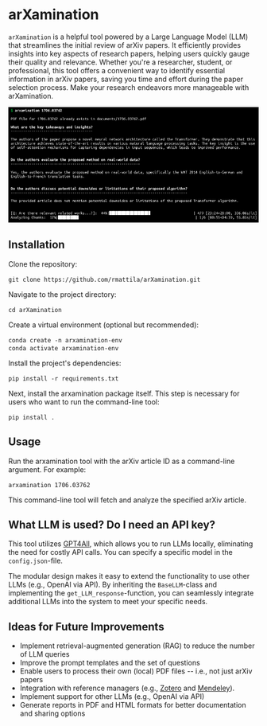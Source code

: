# arXamination

`arXamination` is a helpful tool powered by a Large Language Model (LLM) that streamlines the initial review of arXiv papers. It efficiently provides insights into key aspects of research papers, helping users quickly gauge their quality and relevance. Whether you're a researcher, student, or professional, this tool offers a convenient way to identify essential information in arXiv papers, saving you time and effort during the paper selection process. Make your research endeavors more manageable with arXamination.

![Screenshot of arXaminator analyzing the Transformers-paper](screenshot.png)

## Installation

Clone the repository:

```shell
git clone https://github.com/rmattila/arXamination.git 
```

Navigate to the project directory:

```shell
cd arXamination 
```

Create a virtual environment (optional but recommended):

```shell
conda create -n arxamination-env
conda activate arxamination-env
```

Install the project's dependencies:

```shell
pip install -r requirements.txt
```

Next, install the arxamination package itself. This step is necessary for users who want to run the command-line tool:

```shell
pip install .
```

## Usage

Run the arxamination tool with the arXiv article ID as a command-line argument. For example:

```shell
arxamination 1706.03762
```

This command-line tool will fetch and analyze the specified arXiv article.

## What LLM is used? Do I need an API key?

This tool utilizes [GPT4All](https://gpt4all.io/index.html), which allows you to run LLMs locally, eliminating the need for costly API calls. You can specify a specific model in the `config.json`-file. 

The modular design makes it easy to extend the functionality to use other LLMs (e.g., OpenAI via API). By inheriting the `BaseLLM`-class and implementing the `get_LLM_response`-function, you can seamlessly integrate additional LLMs into the system to meet your specific needs.

## Ideas for Future Improvements

- Implement retrieval-augmented generation (RAG) to reduce the number of LLM queries
- Improve the prompt templates and the set of questions
- Enable users to process their own (local) PDF files -- i.e., not just arXiv papers 
- Integration with reference managers (e.g., [Zotero](https://www.zotero.org/) and [Mendeley](https://www.mendeley.com/)).
- Implement support for other LLMs (e.g., OpenAI via API)
- Generate reports in PDF and HTML formats for better documentation and sharing options